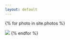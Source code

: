 ```yaml
---
layout: default 
---
```

{% for photo in site.photos %}
<p><a href="{{ photo.url }}"><img src="{{ photo.img }}"></a>
{% endfor %}

